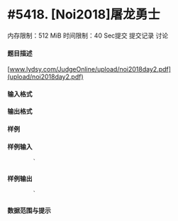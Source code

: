 
# #5418. [Noi2018]屠龙勇士
内存限制：512 MiB 时间限制：40 Sec提交 提交记录 讨论
#### 题目描述
[www.lydsy.com/JudgeOnline/upload/noi2018day2.pdf](upload/noi2018day2.pdf)

#### 输入格式

#### 输出格式

#### 样例

#### 样例输入

			`
#### 样例输出

			`
#### 数据范围与提示

